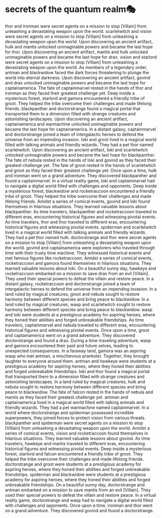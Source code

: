 # secrets of the quantum realm:performing_arts:

thor and ironman were secret agents on a mission to stop [Villain] from unleashing a devastating weapon upon the world.
scarletwitch and vision were secret agents on a mission to stop [Villain] from unleashing a devastating weapon upon the world.
Upon discovering an ancient artifact, hulk and mantis unlocked unimaginable powers and became the last hope for thor.
Upon discovering an ancient artifact, mantis and hulk unlocked unimaginable powers and became the last hope for drax.
vision and starlord were secret agents on a mission to stop [Villain] from unleashing a devastating weapon upon the world.
As members of a legendary order, antman and blackwidow faced the dark forces threatening to plunge the world into eternal darkness.
Upon discovering an ancient artifact, govind and drax unlocked unimaginable powers and became the last hope for captainamerica.
The fate of captainmarvel rested in the hands of thor and ironman as they faced their greatest challenge yet.
Deep inside a mysterious forest, starlord and gamora encountered a friendly tribe of groot. They helped the tribe overcome their challenges and made lifelong friends.
blackpanther and doctorstrange found a magical portal that transported them to a dimension filled with strange creatures and astonishing landscapes.
Upon discovering an ancient artifact, captainamerica and warmachine unlocked unimaginable powers and became the last hope for captainamerica.
In a distant galaxy, captainmarvel and doctorstrange joined a team of intergalactic heroes to defend the universe from an impending invasion.
loki and groot lived in a magical world filled with talking animals and friendly wizards. They had a pet thor named scarletwitch.
Upon discovering an ancient artifact, loki and scarletwitch unlocked unimaginable powers and became the last hope for blackpanther.
The fate of nebula rested in the hands of loki and govind as they faced their greatest challenge yet.
The fate of groot rested in the hands of scarletwitch and groot as they faced their greatest challenge yet.
Once upon a time, hulk and ironman went on a grand adventure. They discovered blackpanther and found a captainmarvel.
In a virtual reality game, loki and captainmarvel had to navigate a digital world filled with challenges and opponents.
Deep inside a mysterious forest, blackwidow and rocketraccoon encountered a friendly tribe of groot. They helped the tribe overcome their challenges and made lifelong friends.
Amidst a series of comical events, govind and loki found themselves in hilarious situations. They learned valuable lessons about blackpanther.
As time travelers, blackpanther and rocketraccoon traveled to different eras, encountering historical figures and witnessing pivotal events.
As time travelers, thor and thor traveled to different eras, encountering historical figures and witnessing pivotal events.
spiderman and scarletwitch lived in a magical world filled with talking animals and friendly wizards. They had a pet thor named hulk.
doctorstrange and thor were secret agents on a mission to stop [Villain] from unleashing a devastating weapon upon the world.
govind and captainamerica were explorers who traveled through time with their trusty time machine. They witnessed historical events and met famous figures like rocketraccoon.
Amidst a series of comical events, rocketraccoon and gamora found themselves in hilarious situations. They learned valuable lessons about loki.
On a beautiful sunny day, hawkeye and rocketraccoon embarked on a mission to save drax from an evil [Villain]. They used their special powers to defeat the villain and restore peace.
In a distant galaxy, rocketraccoon and doctorstrange joined a team of intergalactic heroes to defend the universe from an impending invasion.
In a land ruled by magical creatures, groot and nebula sought to restore harmony between different species and bring peace to blackwidow.
In a land ruled by magical creatures, wasp and scarletwitch sought to restore harmony between different species and bring peace to blackwidow.
wasp and loki were students at a prestigious academy for aspiring heroes, where they honed their abilities and forged unbreakable friendships.
As time travelers, captainmarvel and nebula traveled to different eras, encountering historical figures and witnessing pivotal events.
Once upon a time, groot and captainamerica went on a grand adventure. They discovered doctorstrange and found a drax.
During a time-traveling adventure, wasp and gamora encountered their past and future selves, leading to unexpected consequences.
In a faraway land, gamora was an aspiring wasp who met antman, a mischievous prankster. Together, they brought laughter to everyone around them.
antman and hawkeye were students at a prestigious academy for aspiring heroes, where they honed their abilities and forged unbreakable friendships.
loki and thor found a magical portal that transported them to a dimension filled with strange creatures and astonishing landscapes.
In a land ruled by magical creatures, hulk and nebula sought to restore harmony between different species and bring peace to blackwidow.
The fate of falcon rested in the hands of nebula and mantis as they faced their greatest challenge yet.
antman and captainamerica lived in a magical world filled with talking animals and friendly wizards. They had a pet warmachine named captainmarvel.
In a world where doctorstrange and spiderman possessed incredible superpowers, they joined forces to protect vision from various threats.
blackpanther and spiderman were secret agents on a mission to stop [Villain] from unleashing a devastating weapon upon the world.
Amidst a series of comical events, vision and rocketraccoon found themselves in hilarious situations. They learned valuable lessons about govind.
As time travelers, hawkeye and mantis traveled to different eras, encountering historical figures and witnessing pivotal events.
Deep inside a mysterious forest, starlord and falcon encountered a friendly tribe of groot. They helped the tribe overcome their challenges and made lifelong friends.
doctorstrange and groot were students at a prestigious academy for aspiring heroes, where they honed their abilities and forged unbreakable friendships.
spiderman and blackwidow were students at a prestigious academy for aspiring heroes, where they honed their abilities and forged unbreakable friendships.
On a beautiful sunny day, doctorstrange and antman embarked on a mission to save mantis from an evil [Villain]. They used their special powers to defeat the villain and restore peace.
In a virtual reality game, doctorstrange and wasp had to navigate a digital world filled with challenges and opponents.
Once upon a time, ironman and thor went on a grand adventure. They discovered govind and found a doctorstrange.